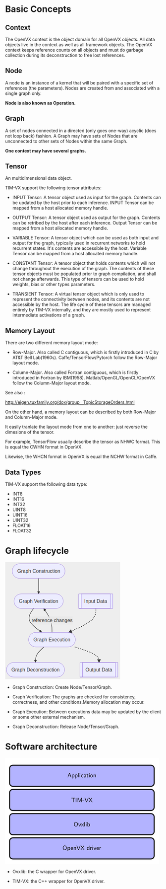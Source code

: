 # Basic Concepts

## Context

The OpenVX context is the object domain for all OpenVX objects. All data objects live in the context as well as all framework objects. The OpenVX context keeps reference counts on all objects and must do garbage collection during its deconstruction to free lost references.

## Node

A node is an instance of a kernel that will be paired with a specific set of references (the parameters). Nodes are created from and associated with a single graph only.

**Node is also known as Operation.**

## Graph

A set of nodes connected in a directed (only goes one-way) acyclic (does not loop back) fashion. A Graph may have sets of Nodes that are unconnected to other sets of Nodes within the same Graph.

**One context may have several graphs.**

## Tensor

An multidimensional data object.

TIM-VX support the following tensor attributes:

- INPUT Tensor: A tensor object used as input for the graph. Contents can be updated by the host prior to each inference. INPUT Tensor can be mapped from a host allocated memory handle. 

- OUTPUT Tensor: A tensor object used as output for the graph. Contents can be retribed by the host after each inference. Output Tensor can be mapped from a host allocated memory handle.  

- VARIABLE Tensor: A tensor object which can be used as both input and output for the graph, typically used in recurrent networks to hold recurrent states. It's contents are accessible by the host. Variable Tensor can be mapped from a host allocated memory handle.  

- CONSTANT Tensor: A tensor object that holds contents which will not change throughout the execution of the graph. The contents of these tensor objects must be populated prior to graph compilation, and shall not change afterwards. This type of tensors can be used to hold weights, bias or other types parameters.

- TRANSIENT Tensor: A virtual tensor object which is only used to represent the connectivity between nodes, and its contents are not accessible by the host. The life cycle of these tensors are managed entirely by TIM-VX internally, and they are mostly used to represent intermediate activations of a graph. 

## Memory Layout

There are two different memory layout mode:

- Row-Major. Also called C contiguous, which is firstly introduced in C by AT&T Bell Lab(1960s). Caffe/TensorFlow/Pytorch follow the Row-Major layout mode.

- Column-Major. Also called Fortran contiguous, which is firstly introduced in Fortran by IBM(1958). Matlab/OpenGL/OpenCL/OpenVX follow the Column-Major layout mode.

See also :

http://eigen.tuxfamily.org/dox/group__TopicStorageOrders.html

On the other hand, a memory layout can be described by both Row-Major and Column-Major mode.

It easily tranlate the layout mode from one to another: just reverse the dimesions of the tensor.

For example, TensorFlow usually describe the tensor as NHWC format. This is equal the CWHN format in OpenVX.

Likewise, the WHCN format in OpenVX is equal the NCHW format in Caffe.

## Data Types

TIM-VX support the following data type:

- INT8
- INT16
- INT32
- UINT8
- UINT16
- UINT32
- FLOAT16
- FLOAT32

# Graph lifecycle

![Graph lifecycle](/docs/image/graph_lifecycle.png)

- Graph Construction: Create Node/Tensor/Graph.

- Graph Verification: The graphs are checked for consistency, correctness, and other conditions.Memory allocation may occur.

- Graph Execution: Between executions data may be updated by the client or some other external mechanism.

- Graph Deconstruction: Release Node/Tensor/Graph.

# Software architecture

![Software architecture](/docs/image/architecture.png)

- Ovxlib: the C wrapper for OpenVX driver.

- TIM-VX: the C++ wrapper for OpenVX driver.
